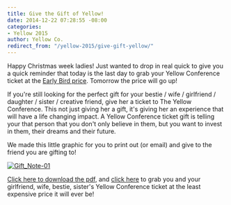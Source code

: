 ```yaml
---
title: Give the Gift of Yellow!
date: 2014-12-22 07:28:55 -08:00
categories:
- Yellow 2015
author: Yellow Co.
redirect_from: "/yellow-2015/give-gift-yellow/"
---
```


Happy Christmas week ladies! Just wanted to drop in real quick to give you a quick reminder that today is the last day to grab your Yellow Conference ticket at the [Early Bird price](https://ti.to/yellowconference/yellow-conference-2015). Tomorrow the price will go up!

If you're still looking for the perfect gift for your bestie / wife / girlfriend / daughter / sister / creative friend, give her a ticket to The Yellow Conference. This not just giving her a gift, it's giving her an experience that will have a life changing impact. A Yellow Conference ticket gift is telling your that person that you don't only believe in them, but you want to invest in them, their dreams and their future.

We made this little graphic for you to print out (or email) and give to the friend you are gifting to!

[![Gift_Note-01](https://yellow-blog-images.imgix.net/2014/12/Gift_Note-01-791x1024.jpg)](https://yellow-blog-images.imgix.net/2014/12/Gift_Note-01.jpg)

[Click here to download the pdf,](https://yellow-blog-images.imgix.net/2014/12/Gift_Note.pdf) and [click here](https://ti.to/yellowconference/yellow-conference-2015) to grab you and your girlfriend, wife, bestie, sister's Yellow Conference ticket at the least expensive price it will ever be!
